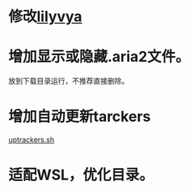 # 修改[lilyvya](https://github.com/lilyvya/aria2-conf)

# 增加显示或隐藏.aria2文件。

放到下载目录运行，不推荐直接删除。

# 增加自动更新tarckers
[uptrackers.sh](uptrackers.sh)

# 适配WSL，优化目录。
